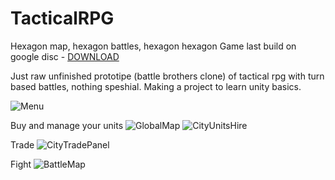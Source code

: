 # TacticalRPG
 Hexagon map, hexagon battles, hexagon hexagon
 Game last build on google disc - [DOWNLOAD](https://drive.google.com/drive/folders/1R2GRPGjTPtc6lbE8j7zqYoxSKJ5Id0yh?usp=sharing)
 
 Just raw unfinished prototipe (battle brothers clone) of tactical rpg with turn based battles, nothing speshial.
 Making a project to learn unity basics.

![Menu](https://user-images.githubusercontent.com/7211473/112759441-a7389a80-8ffb-11eb-8dbd-3e4514871a97.jpg "Main menu")

Buy and manage your units
![GlobalMap](https://user-images.githubusercontent.com/7211473/112759539-1ca46b00-8ffc-11eb-9c6f-13d41b414523.jpg)
![CityUnitsHire](https://user-images.githubusercontent.com/7211473/112759546-25953c80-8ffc-11eb-923e-2d17023e19e7.jpg)

Trade
![CityTradePanel](https://user-images.githubusercontent.com/7211473/112759544-24640f80-8ffc-11eb-96ef-479868a1bf8c.jpg)

Fight
![BattleMap](https://user-images.githubusercontent.com/7211473/112759548-275f0000-8ffc-11eb-9371-bb8ddd8476bd.jpg)
